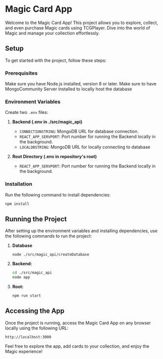 # Magic Card App

Welcome to the Magic Card App! This project allows you to explore, collect, and even purchase Magic cards using TCGPlayer. Dive into the world of Magic and manage your collection effortlessly.

## Setup

To get started with the project, follow these steps:

### Prerequisites

Make sure you have Node.js installed, version 8 or later.
Make sure to have MongoCommunity Server installed to locally host the database

### Environment Variables

Create two `.env` files:

1. **Backend (.env in ./src/magic_api)**
    - `CONNECTIONSTRING`: MongoDB URL for database connection.
    - `REACT_APP_SERVPORT`: Port number for running the Backend locally in the background.
    - `LOCALDBSTRING`: MongoDB URL for locally connecting to database

2. **Root Directory (.env in repository's root)**
    - `REACT_APP_SERVPORT`: Port number for running the Backend locally in the background.

### Installation

Run the following command to install dependencies:

```bash
npm install
```

## Running the Project

After setting up the environment variables and installing dependencies, use the following commands to run the project:

1. **Database**
    ```
    node ./src/magic_api/createDatabase
    ```

2. **Backend:**
   ```bash
   cd ./src/magic_api
   node app
   ```

3. **Root:**
   ```bash
   npm run start
   ```

## Accessing the App

Once the project is running, access the Magic Card App on any browser locally using the following URL:

```
http://localhost:3000
```

Feel free to explore the app, add cards to your collection, and enjoy the Magic experience!